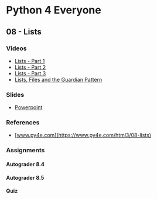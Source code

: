 # Python 4 Everyone

## 08 - Lists

### Videos

- [Lists - Part 1](https://youtu.be/ljExWqnWQvo)
- [Lists - Part 2](https://youtu.be/bV1FQUBIApM)
- [Lists - Part 3](https://youtu.be/GxADdpo6EP4)
- [Lists, Files and the Guardian Pattern](https://youtu.be/WU6_0A9zYRA)

### Slides

- [Powerpoint](../Resources/Pythonlearn-08-Lists.pptx)

### References

- [www.py4e.com](https://www.py4e.com/html3/08-lists)

### Assignments

#### Autograder 8.4

<!-- ![Image of Autograder Assignment 8.4](autograder-08.4.png)
![Image of Grade for Autograder Assignment 8.4](./grade-08.4.png) -->

#### Autograder 8.5

<!-- ![Image of Autograder Assignment 8.5](autograder-08.5.png)
![Image of Grade for Autograder Assignment 8.5](./grade-08.5.png) -->

#### Quiz

<!-- ![Image of quiz Assignment](quiz-08.png) -->


